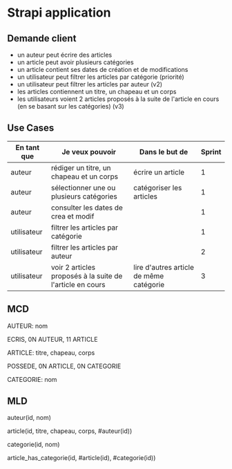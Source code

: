 # Strapi application

## Demande client

- un auteur peut écrire des articles
- un article peut avoir plusieurs catégories
- un article contient ses dates de création et de modifications
- un utilisateur peut filtrer les articles par catégorie (priorité)
- un utilisateur peut filtrer les articles par auteur (v2)
- les articles contiennent un titre, un chapeau et un corps
- les utilisateurs voient 2 articles proposés à la suite de l'article en cours (en se basant sur les catégories) (v3)

## Use Cases

|En tant que|Je veux pouvoir| Dans le but de| Sprint |
|---|---|---|---|
|auteur|rédiger un titre, un chapeau et un corps|écrire un article|1|
|auteur|sélectionner une ou plusieurs catégories|catégoriser les articles|1|
|auteur|consulter les dates de crea et modif||1|
|utilisateur|filtrer les articles par catégorie||1|
|utilisateur|filtrer les articles par auteur||2|
|utilisateur|voir 2 articles proposés à la suite de l'article en cours|lire d'autres article de même catégorie|3|

## MCD

AUTEUR: nom

ECRIS, 0N AUTEUR, 11 ARTICLE

ARTICLE: titre, chapeau, corps

POSSEDE, 0N ARTICLE, 0N CATEGORIE

CATEGORIE: nom

## MLD

auteur(id, nom)

article(id, titre, chapeau, corps, #auteur(id))

categorie(id, nom)

article_has_categorie(id, #article(id), #categorie(id))
